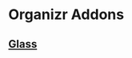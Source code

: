 # Organizr Addons

## [Glass](https://github.com/gilbN/theme.park/tree/master/CSS/addons/organizr/glass)
